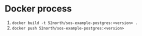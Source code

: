 # Docker process

1. `docker build -t 52north/sos-example-postgres:<version> .`
1. `docker push 52north/sos-example-postgres:<version>`
